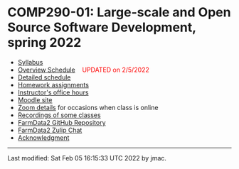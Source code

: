 # COMP290-01: Large-scale and Open Source Software Development, spring 2022

* [Syllabus](syllabus.docx)
* [Overview Schedule](schedule.xlsx)  &nbsp;&nbsp;&nbsp;<font color="red">UPDATED on 2/5/2022</font>
* [Detailed schedule](resources)
* [Homework assignments](hw)
* [Instructor's office
  hours](https://users.dickinson.edu/~jmac/office-hours.html)
* [Moodle site](https://lms.dickinson.edu/course/view.php?id=46926)
* [Zoom
  details](https://lms.dickinson.edu/mod/page/view.php?id=1068256) for
  occasions when class is online
* [Recordings of some
  classes](https://lms.dickinson.edu/mod/page/view.php?id=1068255)
* [FarmData2 GitHub
  Repository](https://github.com/DickinsonCollege/FarmData2)
* [FarmData2 Zulip Chat](https://farmdata2.zulipchat.com)
* [Acknowledgment](acknowledgment.md)

----
Last modified: Sat Feb 05 16:15:33 UTC 2022 by jmac.
